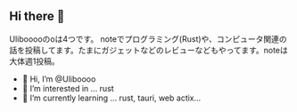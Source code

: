 ## Hi there 👋

Ulibooooのoは4つです。 noteでプログラミング(Rust)や、コンピュータ関連の話を投稿してます。たまにガジェットなどのレビューなどもやってます。noteは大体週1投稿。

- 👋 Hi, I’m @Uliboooo
- 👀 I’m interested in ... rust
- 🌱 I’m currently learning ... rust, tauri, web actix...

<a href="https://github.com/anuraghazra/github-readme-stats">
  <img align="left" src="https://github-readme-stats.vercel.app/api/top-langs/?username=Uliboooo' />
</a>


<!--![Top Langs](https://github-readme-stats.vercel.app/api/top-langs/?username=Uliboooo)-->

<!---
ulibo-yuki/ulibo-yuki is a ✨ special ✨ repository because its `README.md` (this file) appears on your GitHub profile.
You can click the Preview link to take a look at your changes.
--->


<!-- [![Top Langs](https://github-readme-stats.vercel.app/api/top-langs/?username=Uliboooo)](https://github.com/Uliboooo/github-readme-stats) -->

<!--
**Uliboooo/Uliboooo** is a ✨ _special_ ✨ repository because its `README.md` (this file) appears on your GitHub profile.

Here are some ideas to get you started:


-->
